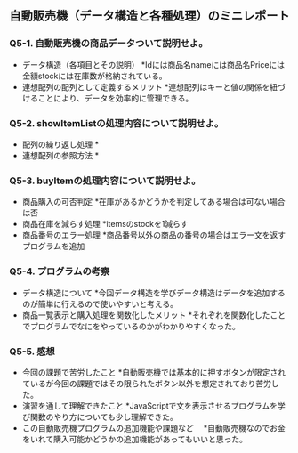 ## 自動販売機（データ構造と各種処理）のミニレポート
### Q5-1. 自動販売機の商品データついて説明せよ。
* データ構造（各項目とその説明）
  *Idには商品名nameには商品名Priceには金額stockには在庫数が格納されている。
* 連想配列の配列として定義するメリット
  *連想配列はキーと値の関係を紐づけることにより、データを効率的に管理できる。
### Q5-2. showItemListの処理内容について説明せよ。
* 配列の繰り返し処理
  *
* 連想配列の参照方法
  *
### Q5-3. buyItemの処理内容について説明せよ。
* 商品購入の可否判定
  *在庫があるかどうかを判定してある場合は可ない場合は否
* 商品在庫を減らす処理
  *itemsのstockを1減らす
* 商品番号のエラー処理
  *商品番号以外の商品の番号の場合はエラー文を返すプログラムを追加
### Q5-4. プログラムの考察
* データ構造について
  *今回データ構造を学びデータ構造はデータを追加するのが簡単に行えるので使いやすいと考える。
* 商品一覧表示と購入処理を関数化したメリット
  *それぞれを関数化したことでプログラムでなにをやっているのかがわかりやすくなった。
### Q5-5. 感想
* 今回の課題で苦労したこと
  *自動販売機では基本的に押すボタンが限定されているが今回の課題ではその限られたボタン以外を想定されており苦労した。
* 演習を通して理解できたこと
  *JavaScriptで文を表示させるプログラムを学び関数のやり方についても少し理解できた。
* この自動販売機プログラムの追加機能や課題など
　*自動販売機なのでお金をいれて購入可能かどうかの追加機能があってもいいと思った。

